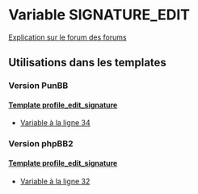 # Variable SIGNATURE_EDIT
[Explication sur le forum des forums](http://forum.forumactif.com/t294113-listing-des-variables#SIGNATURE_EDIT)
## Utilisations dans les templates
### Version PunBB
#### [Template profile_edit_signature](punbb/profile_edit_signature.md)
* [Variable à la ligne 34](../punbb/profile_edit_signature.tpl#L34)
### Version phpBB2
#### [Template profile_edit_signature](subsilver/profile_edit_signature.md)
* [Variable à la ligne 32](../subsilver/profile_edit_signature.tpl#L32)